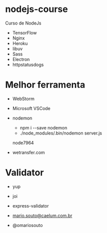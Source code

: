 # nodejs-course
Curso de NodeJs

- TensorFlow
- Nginx
- Heroku
- libuv
- Sass
- Electron
- httpstatusdogs

# Melhor ferramenta

- WebStorm
- Microsoft VSCode
- nodemon
  - npm i --save nodemon
  - ./node_modules/.bin/nodemon server.js
  
  node7964


- wetransfer.com

# Validator

- yup
- joi
- express-validator

- mario.souto@caelum.com.br
- @omariosouto

